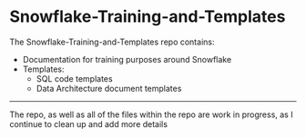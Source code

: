 # Snowflake-Training-and-Templates

The Snowflake-Training-and-Templates repo contains:
- Documentation for training purposes around Snowflake
- Templates:
  - SQL code templates
  - Data Architecture document templates

---

The repo, as well as all of the files within the repo are work in progress, as I continue to clean up and add more details
